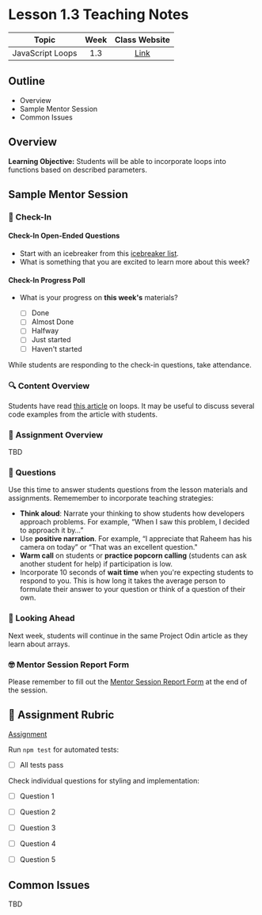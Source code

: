 # Lesson 1.3 Teaching Notes 

| **Topic** | **Week** | **Class Website** |
| :---: | :---: | :---: |
| JavaScript Loops | 1.3 | [Link](https://learn.codethedream.org/dorado-lesson-1-3/) |

## Outline 
- Overview
- Sample Mentor Session
- Common Issues

## Overview 

**Learning Objective:** Students will be able to incorporate loops into functions based on described parameters. 

## Sample Mentor Session 

### :wave: Check-In

#### Check-In Open-Ended Questions 

- Start with an icebreaker from this [icebreaker list](https://docs.google.com/document/d/1WbwKn8B5GfRueq7Zbw0zx_k15aqyIqIs23i_WHI-pPI/edit?usp=sharing). 
- What is something that you are excited to learn more about this week? 

#### Check-In Progress Poll 

- What is your progress on **this week's** materials?

  - [ ] Done
  - [ ] Almost Done
  - [ ] Halfway
  - [ ] Just started
  - [ ] Haven't started

While students are responding to the check-in questions, take attendance. 

### :mag: Content Overview 

Students have read [this article](https://developer.mozilla.org/en-US/docs/Learn/JavaScript/Building_blocks/Looping_code) on loops. It may be useful to discuss several code examples from the article with students.  

### :notebook: Assignment Overview

TBD

### :thinking: Questions 

Use this time to answer students questions from the lesson materials and assignments. Rememember to incorporate teaching strategies: 

  - **Think aloud**: Narrate your thinking to show students how developers approach problems. For example, “When I saw this problem, I decided to approach it by…”
  - Use **positive narration**. For example, “I appreciate that Raheem has his camera on today” or “That was an excellent question."
  - **Warm call** on students or **practice popcorn calling** (students can ask another student for help) if participation is low.
  - Incorporate 10 seconds of **wait time** when you're expecting students to respond to you. This is how long it takes the average person to formulate their answer to your question or think of a question of their own. 


### :telescope: Looking Ahead 

Next week, students will continue in the same Project Odin article as they learn about arrays. 

### :nerd_face: Mentor Session Report Form 

Please remember to fill out the [Mentor Session Report Form](https://airtable.com/shrp0jjRtoMyTXRzh) at the end of the session.


## :100: Assignment Rubric 
[Assignment](https://replit.com/@CodeTheDream/Javascript-Functions-2-Loops)

Run `npm test` for automated tests:
- [ ] All tests pass

Check individual questions for styling and implementation:
- [ ] Question 1
- [ ] Question 2
- [ ] Question 3
- [ ] Question 4
- [ ] Question 5


## Common Issues 

TBD
